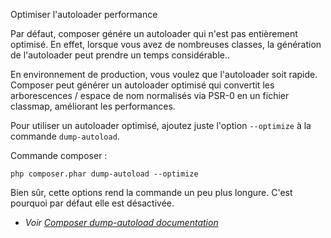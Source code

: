 Optimiser l'autoloader
performance

Par défaut, composer génére un autoloader qui n'est pas entièrement optimisé. En effet, lorsque vous avez de nombreuses classes, la génération de l'autoloader peut prendre un temps considérable..

En environnement de production, vous voulez que l'autoloader soit rapide. Composer peut générer un autoloader optimisé qui convertit les arborescences / espace de nom normalisés via PSR-0 en un fichier classmap, améliorant les performances.

Pour utiliser un autoloader optimisé, ajoutez juste l'option `--optimize` à la commande `dump-autoload`.

Commande composer : 

    php composer.phar dump-autoload --optimize

Bien sûr, cette options rend la commande un peu plus longure. C'est pourquoi par défaut elle est désactivée.

* _Voir [Composer dump-autoload documentation](http://getcomposer.org/doc/03-cli.md#dump-autoload)_
